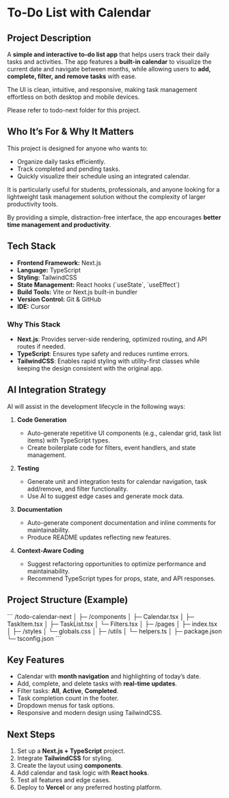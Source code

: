 # To‑Do List with Calendar

## Project Description
A **simple and interactive to-do list app** that helps users track their daily tasks and activities. The app features a **built-in calendar** to visualize the current date and navigate between months, while allowing users to **add, complete, filter, and remove tasks** with ease.  

The UI is clean, intuitive, and responsive, making task management effortless on both desktop and mobile devices.

Please refer to todo-next folder for this project.

## Who It’s For & Why It Matters
This project is designed for anyone who wants to:
- Organize daily tasks efficiently.
- Track completed and pending tasks.
- Quickly visualize their schedule using an integrated calendar.

It is particularly useful for students, professionals, and anyone looking for a lightweight task management solution without the complexity of larger productivity tools.  

By providing a simple, distraction-free interface, the app encourages **better time management and productivity**.

## Tech Stack
- **Frontend Framework:** Next.js  
- **Language:** TypeScript  
- **Styling:** TailwindCSS  
- **State Management:** React hooks (\`useState\`, \`useEffect\`)  
- **Build Tools:** Vite or Next.js built-in bundler  
- **Version Control:** Git & GitHub  
- **IDE:** Cursor  

### Why This Stack
- **Next.js**: Provides server-side rendering, optimized routing, and API routes if needed.  
- **TypeScript**: Ensures type safety and reduces runtime errors.  
- **TailwindCSS**: Enables rapid styling with utility-first classes while keeping the design consistent with the original app.  

## AI Integration Strategy
AI will assist in the development lifecycle in the following ways:

1. **Code Generation**
   - Auto-generate repetitive UI components (e.g., calendar grid, task list items) with TypeScript types.
   - Create boilerplate code for filters, event handlers, and state management.

2. **Testing**
   - Generate unit and integration tests for calendar navigation, task add/remove, and filter functionality.
   - Use AI to suggest edge cases and generate mock data.

3. **Documentation**
   - Auto-generate component documentation and inline comments for maintainability.
   - Produce README updates reflecting new features.

4. **Context-Aware Coding**
   - Suggest refactoring opportunities to optimize performance and maintainability.
   - Recommend TypeScript types for props, state, and API responses.

## Project Structure (Example)
\`\`\`
/todo-calendar-next
│
├─ /components
│   ├─ Calendar.tsx
│   ├─ TaskItem.tsx
│   ├─ TaskList.tsx
│   └─ Filters.tsx
│
├─ /pages
│   ├─ index.tsx
│
├─ /styles
│   └─ globals.css
│
├─ /utils
│   └─ helpers.ts
│
├─ package.json
└─ tsconfig.json
\`\`\`

## Key Features
- Calendar with **month navigation** and highlighting of today’s date.  
- Add, complete, and delete tasks with **real-time updates**.  
- Filter tasks: **All**, **Active**, **Completed**.  
- Task completion count in the footer.  
- Dropdown menus for task options.  
- Responsive and modern design using TailwindCSS.  

## Next Steps
1. Set up a **Next.js + TypeScript** project.
2. Integrate **TailwindCSS** for styling.
3. Create the layout using **components**. 
4. Add calendar and task logic with **React hooks**.
5. Test all features and edge cases.
6. Deploy to **Vercel** or any preferred hosting platform.

